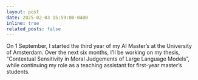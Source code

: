```yaml
---
layout: post
date: 2025-02-03 15:59:00-0400
inline: true
related_posts: false
---
```


On 1 September, I started the third year of my AI Master’s at the University of Amsterdam. Over the next six months, I’ll be working on my thesis, “Contextual Sensitivity in Moral Judgements of Large Language Models”, while continuing my role as a teaching assistant for first-year master’s students.
